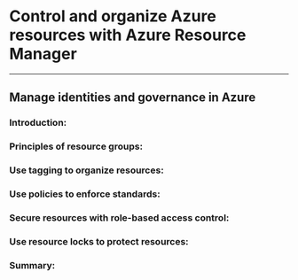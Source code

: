 # Control and organize Azure resources with Azure Resource Manager 
___

## Manage identities and governance in Azure

### Introduction: 

### Principles of resource groups: 

### Use tagging to organize resources: 

### Use policies to enforce standards: 

### Secure resources with role-based access control: 

### Use resource locks to protect resources: 

### Summary: 

